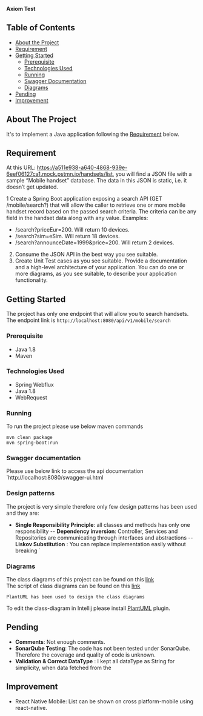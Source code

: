**Axiom Test**

## Table of Contents

* [About the Project](#about-the-project)
* [Requirement](#Requirement)
* [Getting Started](#getting-started)
  * [Prerequisite](#prerequisite)
  * [Technologies Used](#technologies-used)
  * [Running](#running)
  * [Swagger Documentation](#swagger-documentation)
  * [Diagrams](#diagrams) 
* [Pending](#pending)
* [Improvement](#improvement)


## About The Project

It's to implement a Java application following the [Requirement](#Requirement)
below.

<!-- Requirement -->
## Requirement

At this URL: https://a511e938-a640-4868-939e-6eef06127ca1.mock.pstmn.io/handsets/list, you will
find a JSON file with a sample “Mobile handset” database. The data in this JSON is static, i.e. it
doesn’t get updated.

1  Create a Spring Boot application exposing a search API (GET /mobile/search?) that will allow the
caller to retrieve one or more mobile handset record based on the passed search criteria. The
criteria can be any field in the handset data along with any value. Examples:

-  /search?priceEur=200. Will return 10 devices.
-  /search?sim=eSim. Will return 18 devices.
-  /search?announceDate=1999&price=200. Will return 2 devices.


2. Consume the JSON API in the best way you see suitable.
3. Create Unit Test cases as you see suitable.
Provide a documentation and a high-level architecture of your application. You can do one or more
diagrams, as you see suitable, to describe your application functionality.


<!-- GETTING STARTED -->
## Getting Started

The project has only one endpoint that will allow you to search handsets.
The endpoint link is `http://localhost:8080/api/v1/mobile/search`

### Prerequisite

- Java 1.8 
- Maven

### Technologies Used
- Spring Webflux
- Java 1.8
- WebRequest




### Running 
To run the project please use  below maven commands

`mvn clean package
`
<br>
`mvn spring-boot:run
`
### Swagger documentation
Please use below link to access the api documentation
`http://localhost:8080/swagger-ui.html


### Design patterns 

The project is very simple therefore only few design patterns has been used and they are:
-  **Single Responsibility Principle**: all classes and methods has only one responsibility
-- **Dependency inversion**: Controller, Services  and Repositories are communicating through interfaces and abstractions 
-- **Liskov Substitution** : You can replace implementation easily without breaking 
`
### Diagrams 

The class diagrams of this project can be found on this  [link](classdiagrams.png)
<br>
The script of class diagrams can be found on this [link](classdiagrams.puml)
 
 `PlantUML has been used to design the class diagrams`

To edit the class-diagram in Intellij please install [PlantUML](https://plantuml.com) plugin.

## Pending
-  **Comments**: Not enough comments.
-  **SonarQube Testing**: The code has not been tested under SonarQube. Therefore the coverage and quality of code is unknown.
-  **Validation & Correct DataType** : I kept all dataType as String for simplicity, when data fetched from the 

## Improvement 
-  React Native Mobile: List can be shown on cross platform-mobile using react-native.
